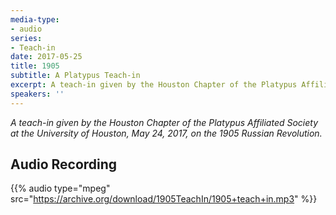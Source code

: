 ```yaml
---
media-type:
- audio
series:
- Teach-in
date: 2017-05-25
title: 1905
subtitle: A Platypus Teach-in
excerpt: A teach-in given by the Houston Chapter of the Platypus Affiliated Society at the University of Houston, May 24, 2017, on the 1905 Russian Revolution.
speakers: ''
---
```


_A teach-in given by the Houston Chapter of the Platypus Affiliated Society at the University of Houston, May 24, 2017, on the 1905 Russian Revolution._


## Audio Recording

{{% audio type="mpeg" src="https://archive.org/download/1905TeachIn/1905+teach+in.mp3" %}}
